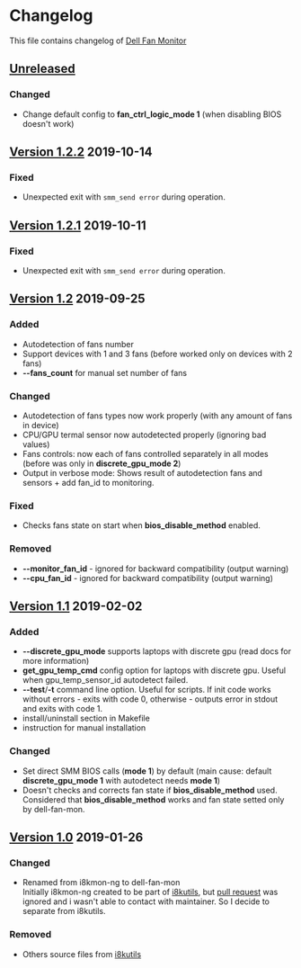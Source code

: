 # Changelog 
This file contains changelog of [Dell Fan Monitor](https://github.com/ru-ace/dell-fan-mon/)

<!--## [Unreleased]
### Added
### Changed
### Fixed
### Removed
-->
## [Unreleased]
### Changed
- Change default config to **fan_ctrl_logic_mode 1** (when disabling BIOS doesn't work)

## [Version 1.2.2] 2019-10-14
### Fixed
- Unexpected exit with `smm_send error` during operation.

## [Version 1.2.1] 2019-10-11
### Fixed
- Unexpected exit with `smm_send error` during operation.

## [Version 1.2] 2019-09-25
### Added
- Autodetection of fans number 
- Support devices with 1 and 3 fans (before worked only on devices with 2 fans)
- **--fans_count** for manual set number of fans
### Changed
- Autodetection of fans types now work properly (with any amount of fans in device) 
- CPU/GPU termal sensor now autodetected properly (ignoring bad values)
- Fans controls: now each of fans controlled separately in all modes (before was only in **discrete_gpu_mode 2**)
- Output in verbose mode: Shows result of autodetection fans and sensors + add fan_id to monitoring. 
### Fixed
- Checks fans state on start when **bios_disable_method** enabled.    
### Removed
- **--monitor_fan_id** - ignored for backward compatibility (output warning)
- **--cpu_fan_id** - ignored for backward compatibility (output warning)

## [Version 1.1] 2019-02-02
### Added
- **--discrete_gpu_mode** supports laptops with discrete gpu (read docs for more information)
- **get_gpu_temp_cmd** config option for laptops with discrete gpu. Useful when gpu_temp_sensor_id autodetect failed.
- **--test**/**-t** command line option. Useful for scripts. If init code works without errors - exits with code 0, 
  otherwise - outputs error in stdout and exits with code 1.  
- install/uninstall section in Makefile 
- instruction for manual installation 
### Changed
- Set direct SMM BIOS calls (**mode 1**) by default (main cause: default **discrete_gpu_mode 1** with autodetect needs **mode 1**)
- Doesn't checks and corrects fan state if **bios_disable_method** used. Considered that **bios_disable_method** works and fan state setted only by dell-fan-mon. 

## [Version 1.0] 2019-01-26
### Changed
- Renamed from i8kmon-ng to dell-fan-mon<br>
  Initially i8kmon-ng created to be part of [i8kutils](https://github.com/vitorafsr/i8kutils), but [pull request](https://github.com/vitorafsr/i8kutils/pull/18) was ignored and i wasn't able to contact with maintainer. So I decide to separate from i8kutils.
### Removed
- Others source files from [i8kutils](https://github.com/vitorafsr/i8kutils)  

[Unreleased]: https://github.com/ru-ace/dell-fan-mon/compare/v1.2.2...HEAD
[Version 1.2.2]: https://github.com/ru-ace/dell-fan-mon/compare/v1.2.1...v1.2.2
[Version 1.2.1]: https://github.com/ru-ace/dell-fan-mon/compare/v1.2...v1.2.1
[Version 1.2]: https://github.com/ru-ace/dell-fan-mon/compare/v1.1...v1.2
[Version 1.1]: https://github.com/ru-ace/dell-fan-mon/compare/v1.0...v1.1
[Version 1.0]: https://github.com/ru-ace/dell-fan-mon/compare/v0.0...v1.0
